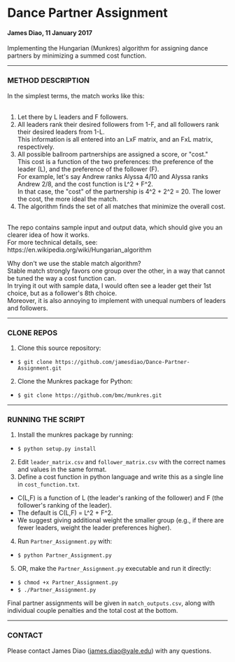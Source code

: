 # Dance Partner Assignment

#### James Diao, 11 January 2017

Implementing the Hungarian (Munkres) algorithm for assigning dance partners by minimizing a summed cost function. 


-------------------------------------------------------------

### METHOD DESCRIPTION

In the simplest terms, the match works like this:  
<br />
1. Let there by L leaders and F followers.  
2. All leaders rank their desired followers from 1-F, and all followers rank their desired leaders from 1-L.  
This information is all entered into an LxF matrix, and an FxL matrix, respectively.  
3. All possible ballroom partnerships are assigned a score, or "cost."  
This cost is a function of the two preferences: the preference of the leader (L), and the preference of the follower (F).  
For example, let's say Andrew ranks Alyssa 4/10 and Alyssa ranks Andrew 2/8, and the cost function is L^2 + F^2.  
In that case, the "cost" of the partnership is 4^2 + 2^2 = 20. The lower the cost, the more ideal the match.  
4. The algorithm finds the set of all matches that minimize the overall cost.  
<br />
The repo contains sample input and output data, which should give you an clearer idea of how it works. 
<br />
For more technical details, see: https://en.wikipedia.org/wiki/Hungarian_algorithm


Why don't we use the stable match algorithm?  
Stable match strongly favors one group over the other, in a way that cannot be tuned the way a cost function can.  
In trying it out with sample data, I would often see a leader get their 1st choice, but as a follower's 8th choice.  
Moreover, it is also annoying to implement with unequal numbers of leaders and followers. 


-------------------------------------------------------------

### CLONE REPOS

1. Clone this source repository: <br />
 - `$ git clone https://github.com/jamesdiao/Dance-Partner-Assignment.git`  
2. Clone the Munkres package for Python:  
 - `$ git clone https://github.com/bmc/munkres.git`

-------------------------------------------------------------

### RUNNING THE SCRIPT

1. Install the munkres package by running:  
 - `$ python setup.py install`  
2. Edit `leader_matrix.csv` and `follower_matrix.csv` with the correct names and values in the same format.  
3. Define a cost function in python language and write this as a single line in `cost_function.txt`.  
 - C(L,F) is a function of L (the leader's ranking of the follower) and F (the follower's ranking of the leader).  
 - The default is C(L,F) = L^2 + F^2.  
 - We suggest giving additional weight the smaller group (e.g., if there are fewer leaders, weight the leader preferences higher).  
4. Run `Partner_Assignment.py` with:  
 - `$ python Partner_Assignment.py`
5. OR, make the `Partner_Assignment.py` executable and run it directly:  
 - `$ chmod +x Partner_Assignment.py`
 - `$ ./Partner_Assignment.py`  

Final partner assignments will be given in `match_outputs.csv`, along with individual couple penalties and the total cost at the bottom. 

-----------------------------------------------------------------

### CONTACT  

Please contact James Diao (james.diao@yale.edu) with any questions. 

<br />
<br />
<br />


